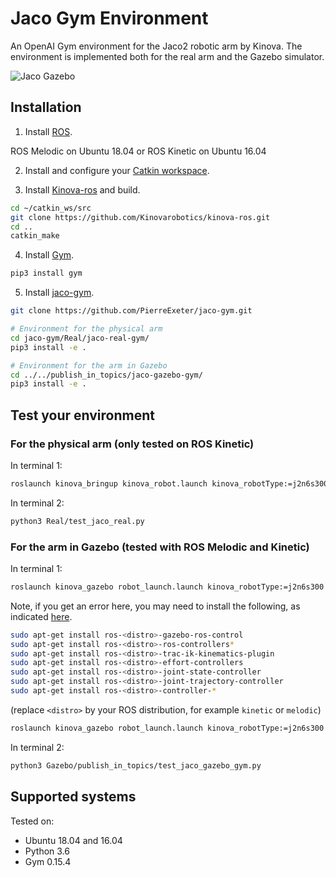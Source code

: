 # Jaco Gym Environment
An OpenAI Gym environment for the Jaco2 robotic arm by Kinova.
The environment is implemented both for the real arm and the Gazebo simulator.


![Jaco Gazebo](/images/jaco_training.gif)

## Installation

1. Install [ROS](http://wiki.ros.org/ROS/Installation).

ROS Melodic on Ubuntu 18.04
or 
ROS Kinetic on Ubuntu 16.04


2. Install and configure your [Catkin workspace](http://wiki.ros.org/ROS/Tutorials/InstallingandConfiguringROSEnvironment).


3. Install [Kinova-ros](https://github.com/Kinovarobotics/kinova-ros) and build.
```bash
cd ~/catkin_ws/src
git clone https://github.com/Kinovarobotics/kinova-ros.git
cd ..
catkin_make
```

4. Install [Gym](https://github.com/openai/gym).

```bash
pip3 install gym
```

5. Install [jaco-gym](https://github.com/PierreExeter/jaco-gym.git).

```bash
git clone https://github.com/PierreExeter/jaco-gym.git

# Environment for the physical arm
cd jaco-gym/Real/jaco-real-gym/  
pip3 install -e .

# Environment for the arm in Gazebo
cd ../../publish_in_topics/jaco-gazebo-gym/  
pip3 install -e .
```

## Test your environment

### For the physical arm (only tested on ROS Kinetic)

In terminal 1:
```bash
roslaunch kinova_bringup kinova_robot.launch kinova_robotType:=j2n6s300
```

In terminal 2:
```bash
python3 Real/test_jaco_real.py
```

### For the arm in Gazebo (tested with ROS Melodic and Kinetic)

In terminal 1:
```bash
roslaunch kinova_gazebo robot_launch.launch kinova_robotType:=j2n6s300
```


Note, if you get an error here, you may need to install the following, as indicated [here](https://github.com/Kinovarobotics/kinova-ros/wiki/Gazebo).


```bash
sudo apt-get install ros-<distro>-gazebo-ros-control
sudo apt-get install ros-<distro>-ros-controllers*
sudo apt-get install ros-<distro>-trac-ik-kinematics-plugin
sudo apt-get install ros-<distro>-effort-controllers 
sudo apt-get install ros-<distro>-joint-state-controller 
sudo apt-get install ros-<distro>-joint-trajectory-controller 
sudo apt-get install ros-<distro>-controller-*
```

(replace `<distro>` by your ROS distribution, for example `kinetic` or `melodic`)


```bash
roslaunch kinova_gazebo robot_launch.launch kinova_robotType:=j2n6s300
```


In terminal 2:
```bash
python3 Gazebo/publish_in_topics/test_jaco_gazebo_gym.py
```

## Supported systems
Tested on:
- Ubuntu 18.04 and 16.04 
- Python 3.6
- Gym 0.15.4

